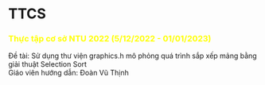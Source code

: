 # TTCS
<h3 style = "color:yellow;"> Thực tập cơ sở NTU 2022 (5/12/2022 - 01/01/2023) </h3>
<p>
Đề tài: Sử dụng thư viện graphics.h mô phỏng quá trình sắp xếp mảng bằng giải thuật Selection Sort
<br>
Giáo viên hướng dẫn: Đoàn Vũ Thịnh
</p>
